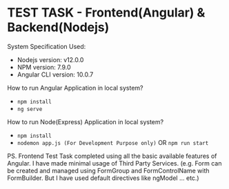 # TEST TASK - Frontend(Angular) & Backend(Nodejs)

System Specification Used:
- Nodejs version: v12.0.0
- NPM version: 7.9.0
- Angular CLI version: 10.0.7

How to run Angular Application in local system?
- ```npm install```
- ```ng serve```

How to run Node(Express) Application in local system?
- ```npm install```
- ```nodemon app.js (For Development Purpose only)``` OR ```npm run start```

PS. Frontend Test Task completed using all the basic available features of Angular. I have made minimal usage of Third Party Services. (e.g. Form can be created and managed using FormGroup and FormControlName with FormBuilder. But I have used default directives like ngModel ... etc.)